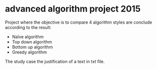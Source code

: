 # advanced algorithm project 2015

Project where the objective is to compare 4 algorithm styles are conclude according to the result:
- Naïve algorithm
- Top down algorithm 
- Bottom up algorithm
- Greedy algorithm

The study case the justification of a text in txt file.
